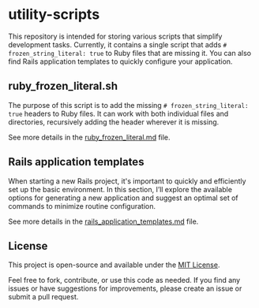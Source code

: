 # utility-scripts
This repository is intended for storing various scripts that simplify development tasks. Currently, it contains a single script that adds `# frozen_string_literal: true` to Ruby files that are missing it. You can also find Rails application templates to quickly configure your application.

## ruby_frozen_literal.sh

The purpose of this script is to add the missing `# frozen_string_literal: true` headers to Ruby files. It can work with both individual files and directories, recursively adding the header wherever it is missing.

See more details in the [ruby_frozen_literal.md](ruby_frozen_literal/ruby_frozen_literal.md) file.


## Rails application templates

When starting a new Rails project, it's important to quickly and efficiently set up the basic environment. In this section, I’ll explore the available options for generating a new application and suggest an optimal set of commands to minimize routine configuration.

See more details in the [rails_application_templates.md](rails_application_templates/rails_application_templates.md) file.

## License

This project is open-source and available under the [MIT License](LICENSE).

Feel free to fork, contribute, or use this code as needed. If you find any issues or have suggestions for improvements, please create an issue or submit a pull request.
